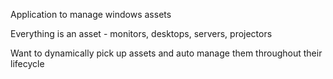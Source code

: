 Application to manage windows assets

Everything is an asset - monitors, desktops, servers, projectors

Want to dynamically pick up assets and auto manage them throughout their lifecycle